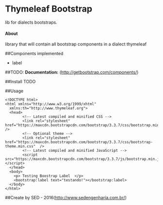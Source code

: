 
# Thymeleaf Bootstrap
  lib for dialects bootstraps.

#### About
  library that will contain all bootstrap components in a dialect thymeleaf

##Components implemented
  * label

##TODO:
  <b>Documentation:</b> (http://getbootstrap.com/components/)

##Install
    TODO

##Usage

    <!DOCTYPE html>
    <html xmlns="http://www.w3.org/1999/xhtml"
      xmlns:th="http://www.thymeleaf.org">
      <head>
      		<!-- Latest compiled and minified CSS -->
    		<link rel="stylesheet" href="https://maxcdn.bootstrapcdn.com/bootstrap/3.3.7/css/bootstrap.min.css"  />
    		<!-- Optional theme -->
    		<link rel="stylesheet" href="https://maxcdn.bootstrapcdn.com/bootstrap/3.3.7/css/bootstrap-theme.min.css"  />
    		<!-- Latest compiled and minified JavaScript -->
    		<script src="https://maxcdn.bootstrapcdn.com/bootstrap/3.3.7/js/bootstrap.min.js"></script>
      </head>	
      <body>
    	<p> Testing Boostrap Label  </p>
    	<bootstrap:label text="testando!"></bootstrap:label> 
      </body>
    </html>


##Create by 
 	SED - 2016(http://www.sedengenharia.com.br/)


